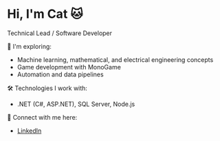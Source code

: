 # Hi, I'm Cat 🐱  
Technical Lead / Software Developer

🌱 I'm exploring:  
- Machine learning, mathematical, and electrical engineering concepts  
- Game development with MonoGame  
- Automation and data pipelines

🛠 Technologies I work with:  
- .NET (C#, ASP.NET), SQL Server, Node.js  

🔗 Connect with me here:  
- [LinkedIn](https://www.linkedin.com/in/cat-fortman/)
